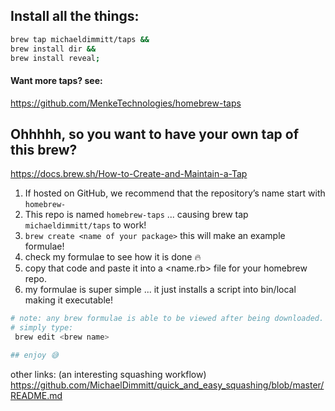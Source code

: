 ## Install all the things: 
```bash
brew tap michaeldimmitt/taps && 
brew install dir && 
brew install reveal;
```
#### Want more taps? see: 
https://github.com/MenkeTechnologies/homebrew-taps


## Ohhhhh, so you want to have your own tap of this brew?
https://docs.brew.sh/How-to-Create-and-Maintain-a-Tap
1) If hosted on GitHub, we recommend that the repository’s name start with `homebrew-`
2) This repo is named `homebrew-taps` ... causing brew tap `michaeldimmitt/taps` to work!
3) `brew create <name of your package>` this will make an example formulae!
4) check my formulae to see how it is done 🔥
5) copy that code and paste it into a <name.rb> file for your homebrew <homebrew-name-here> repo.
6) my formulae is super simple ... it just installs a script into bin/local making it executable!


```bash
# note: any brew formulae is able to be viewed after being downloaded.
# simply type:
 brew edit <brew name>

## enjoy 😅
```
other links: (an interesting squashing workflow)
https://github.com/MichaelDimmitt/quick_and_easy_squashing/blob/master/README.md
